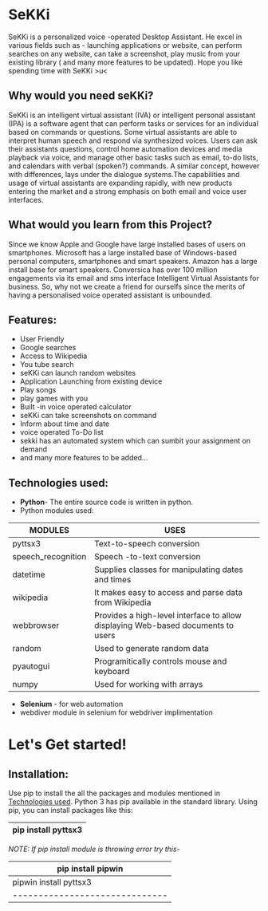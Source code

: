 # SeKKi
SeKKi is a personalized voice -operated Desktop Assistant. He excel in various fields such as - launching applications or website, can perform searches on any website, can take a screenshot, play music from your existing library ( and many more features to be updated). Hope you like spending time with SeKKi >u&lt;

## Why would you need seKKi?
SeKKi is an intelligent virtual assistant (IVA) or intelligent personal assistant (IPA) is a software agent that can perform tasks or services for an individual based on commands or questions. Some virtual assistants are able to interpret human speech and respond via synthesized voices. Users can ask their assistants questions, control home automation devices and media playback via voice, and manage other basic tasks such as email, to-do lists, and calendars with verbal (spoken?) commands. A similar concept, however with differences, lays under the dialogue systems.The capabilities and usage of virtual assistants are expanding rapidly, with new products entering the market and a strong emphasis on both email and voice user interfaces.

## What would you learn from this Project?
Since we know  Apple and Google have large installed bases of users on smartphones. Microsoft has a large installed base of Windows-based personal computers, smartphones and smart speakers. Amazon has a large install base for smart speakers. Conversica has over 100 million engagements via its email and sms interface Intelligent Virtual Assistants for business. So, why not we create a friend for ourselfs since the merits of having a personalised voice operated assistant is unbounded.

## Features:
 * User Friendly
 * Google searches
 * Access to Wikipedia 
 * You tube search
 * seKKi can launch random websites
 * Application Launching from existing device
 * Play songs
 * play games with you
 * Built -in voice operated calculator
 * seKKi can take screenshots on command
 * Inform about time and date
 * voice operated To-Do list
 * sekki has an automated system which can sumbit your assignment on demand
 * and many more features to be added...
 
## Technologies used:
* **Python**- The entire source code is written in python.
* Python modules used:

|  MODULES  |  USES  |         
|  ----  |  ---  |        
|  pyttsx3   |  Text-to-speech conversion  |
|  speech_recognition  |  Speech -to-text conversion |
|  datetime  |  Supplies classes for manipulating dates and times  |
|  wikipedia  |   It makes easy to access and parse data from Wikipedia   
|  webbrowser  |  Provides a high-level interface to allow displaying Web-based documents to users  |
|  random  | Used to generate random data  |
|  pyautogui  |  Programitically controls mouse and keyboard  |
|  numpy  |   Used for working with arrays  |


* **Selenium** - for web automation
* webdiver module in selenium for webdriver implimentation


# Let's Get started!

## Installation:

Use pip to install the all the packages and modules mentioned in [Technologies used](https://github.com/Jasmineck/SeKKi/blob/main/README.md#technologies-used). Python 3 has pip available in the standard library. Using pip, you can install packages like this:

|  pip install pyttsx3         |
|------------------------------|

*NOTE: If pip install module is throwing error try this-*

|  pip install pipwin       |
|------------------------------|
|  pipwin install pyttsx3  |
|------------------------------|





